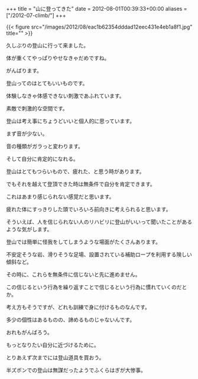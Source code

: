 +++
title = "山に登ってきた"
date = 2012-08-01T00:39:33+00:00
aliases = ["/2012-07-climb/"]
+++

{{< figure src="/images/2012/08/eac1b62354dddad12eec431e4eb1a8f1.jpg" title="" >}}

久しぶりの登山に行って来ました。

体が重くてやっぱりやせなきゃだめですね。

がんばります。

登山ってのはとてもいいものです。

体験しなきゃ体感できない刺激であふれています。

素敵で刺激的な空間です。

登山は考え事にちょうどいいと個人的に思っています。

まず音が少ない。

音の種類がガラっと変わります。

そして自分に肯定的になれる。

登山はとてもつらいもので、疲れた、と思う時があります。

でもそれを越えて登頂できた時は無条件で自分を肯定できます。

これはあまり感じられない感覚だと思います。

疲れた体にすっきりした頭でいろいろ前向きに考えられると思います。

そういえば、人を信じられない人のリハビリに登山がいいって聞いたことがあるような気がします。

登山では簡単に怪我をしてしまうような場面がたくさんあります。

不安定そうな岩、滑りそうな足場、設置されている補助ロープを利用する険しい傾斜など。

その時に、これらを無条件に信じないと先に進めません。

この信じるという行為を繰り返すことで信じるという行為に慣れていくのだとか。

考え方もそうですが、どれも訓練で身に付けるものなんです。

多少の個性はあるものの、諦めるものじゃないんです。

おれもがんばろう。

もっとなりたい自分に近づけるために。

とりあえず次までには登山道具を買おう。

半ズボンでの登山は無謀だったようでふくらはぎが大惨事。


